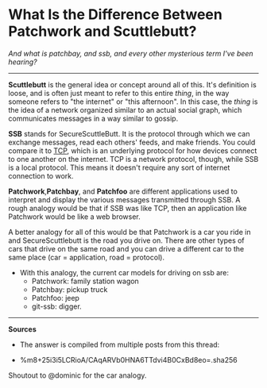 # What Is the Difference Between Patchwork and Scuttlebutt?

*And what is patchbay, and ssb, and every other mysterious term I've been hearing?*

---

**Scuttlebutt** is the general idea or concept around all of this.  It's definition is loose, and is often just meant to refer to this entire _thing_, in the way someone refers to "the internet" or "this afternoon".  In this case, the _thing_ is the idea of a network organized similar to an actual social graph, which communicates messages in a way similar to gossip.

**SSB** stands for SecureScuttleButt.  It is the protocol through which we can exchange messages, read each others' feeds, and make friends.  You could compare it to [TCP](https://en.wikipedia.org/wiki/Transmission_Control_Protocol), which is an underlying protocol for how devices connect to one another on the internet.  TCP is a network protocol, though, while SSB is a local protocol.  This means it doesn't require any sort of  internet connection to work.

**Patchwork**,**Patchbay**, and **Patchfoo** are different applications used to interpret and display the various messages transmitted through SSB.  A rough analogy would be that if SSB was like TCP, then an application like Patchwork would be like a web browser.

A better analogy for all of this would be that Patchwork is a car you ride in and SecureScuttlebutt is the road you drive on. There are other types of cars that drive on the same road and you can drive a different car to the same place (car = application, road = protocol).
* With this analogy, the current car models for driving on ssb are:
	- Patchwork: family station wagon
	- Patchbay: pickup truck
	- Patchfoo: jeep
	- git-ssb: digger.

----
**Sources**
* The answer is compiled from multiple posts from this thread:

- %m8+25i3i5LCRioA/CAqARVb0HNA6TTdvi4B0CxBd8eo=.sha256

Shoutout to @dominic for the car analogy.
